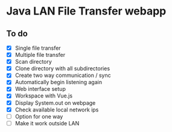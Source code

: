 # Java LAN File Transfer webapp
## To do
- [X] Single file transfer
- [X] Multiple file transfer
- [X] Scan directory
- [X] Clone directory with all subdirectories
- [X] Create two way communication / sync
- [X] Automatically begin listening again
- [X] Web interface setup
- [X] Workspace with Vue.js
- [X] Display System.out on webpage
- [X] Check available local network ips
- [ ] Option for one way
- [ ] Make it work outside LAN
